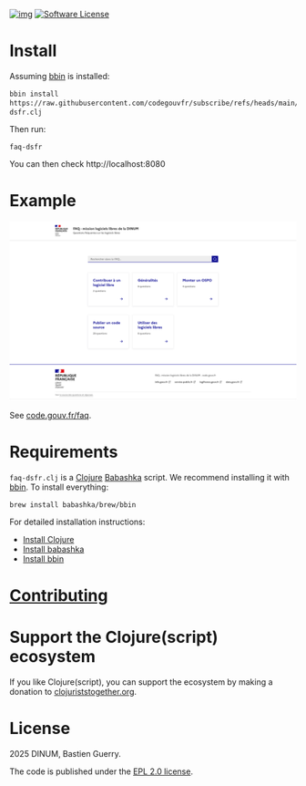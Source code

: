 [![img](https://img.shields.io/badge/code.gouv.fr-contributif-blue.svg)](https://code.gouv.fr/documentation/#quels-degres-douverture-pour-les-codes-sources)
[![Software License](https://img.shields.io/badge/Licence-EPL.svg)](https://githut.com/codegouvfr/faq-dsfr/tree/main/item/LICENSES/LICENSE.EPL-2.0.txt)

# Install

Assuming [bbin](https://github.com/babashka/bbin) is installed:

    bbin install https://raw.githubusercontent.com/codegouvfr/subscribe/refs/heads/main/faq-dsfr.clj

Then run:

    faq-dsfr
	
You can then check http://localhost:8080

# Example

![FAQ screenshot](faq.png)

See [code.gouv.fr/faq](https://code.gouv.fr/faq).

# Requirements

`faq-dsfr.clj` is a [Clojure](https://clojure.org)
[Babashka](https://babashka.org) script. We recommend installing it
with [bbin](https://github.com/babashka/bbin). To install everything:

    brew install babashka/brew/bbin

For detailed installation instructions:

-   [Install Clojure](https://clojure.org/guides/install_clojure)
-   [Install babashka](https://github.com/babashka/babashka#installation)
-   [Install bbin](https://github.com/babashka/bbin#installation)

# [Contributing](CONTRIBUTING.md)
# Support the Clojure(script) ecosystem

If you like Clojure(script), you can support the ecosystem by making a
donation to [clojuriststogether.org](https://www.clojuriststogether.org).

# License

2025 DINUM, Bastien Guerry.

The code is published under the [EPL 2.0 license](LICENSES/LICENSE.EPL-2.0.txt).

